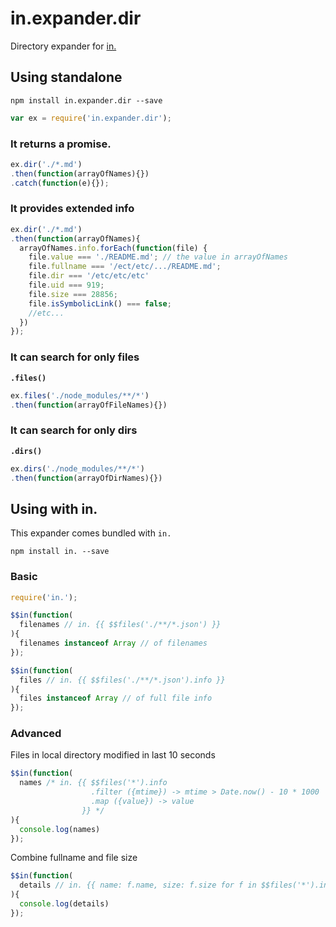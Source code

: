 # in.expander.dir

Directory expander for [in.](https://github.com/nomilous/in.)

## Using standalone

`npm install in.expander.dir --save`

```javascript
var ex = require('in.expander.dir');
```

### It returns a promise.

```javascript
ex.dir('./*.md')
.then(function(arrayOfNames){})
.catch(function(e){});
```

### It provides extended info

```javascript
ex.dir('./*.md')
.then(function(arrayOfNames){
  arrayOfNames.info.forEach(function(file) {
    file.value === './README.md'; // the value in arrayOfNames
    file.fullname === '/ect/etc/.../README.md';
    file.dir === '/etc/etc/etc'
    file.uid === 919;
    file.size === 28856;
    file.isSymbolicLink() === false;
    //etc...
  })
});
```

### It can search for only files

__`.files()`__

```javascript
ex.files('./node_modules/**/*')
.then(function(arrayOfFileNames){})
```

### It can search for only dirs

__`.dirs()`__

```javascript
ex.dirs('./node_modules/**/*')
.then(function(arrayOfDirNames){})
```


## Using with in.

This expander comes bundled with `in.`

`npm install in. --save`

### Basic

```javascript
require('in.');

$$in(function(
  filenames // in. {{ $$files('./**/*.json') }}
){
  filenames instanceof Array // of filenames
});
```

```javascript
$$in(function(
  files // in. {{ $$files('./**/*.json').info }}
){
  files instanceof Array // of full file info
});
```


### Advanced

Files in local directory modified in last 10 seconds

```javascript
$$in(function(
  names /* in. {{ $$files('*').info
                  .filter ({mtime}) -> mtime > Date.now() - 10 * 1000
                  .map ({value}) -> value
                }} */
){
  console.log(names)
});
```

Combine fullname and file size

```javascript
$$in(function(
  details // in. {{ name: f.name, size: f.size for f in $$files('*').info }}
){
  console.log(details)
});
```

